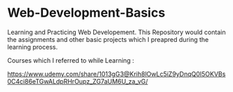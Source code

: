 # Web-Development-Basics
Learning and Practicing Web Developement. This Repository would contain the assignments and other basic projects which I preapred during the learning process.

Courses which I referred to while Learning :

https://www.udemy.com/share/1013gG3@Krih8lOwLc5iZ9yDnqQ0I5OKVBs0C4ci86eTGwALdpRHrOupz_ZG7aUM6U_za_vG/
